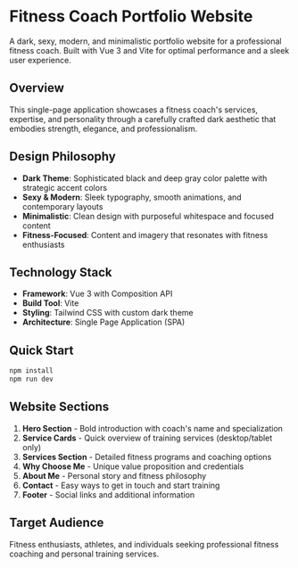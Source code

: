 # Fitness Coach Portfolio Website

A dark, sexy, modern, and minimalistic portfolio website for a professional fitness coach. Built with Vue 3 and Vite for optimal performance and a sleek user experience.

## Overview

This single-page application showcases a fitness coach's services, expertise, and personality through a carefully crafted dark aesthetic that embodies strength, elegance, and professionalism.

## Design Philosophy

- **Dark Theme**: Sophisticated black and deep gray color palette with strategic accent colors
- **Sexy & Modern**: Sleek typography, smooth animations, and contemporary layouts
- **Minimalistic**: Clean design with purposeful whitespace and focused content
- **Fitness-Focused**: Content and imagery that resonates with fitness enthusiasts

## Technology Stack

- **Framework**: Vue 3 with Composition API
- **Build Tool**: Vite
- **Styling**: Tailwind CSS with custom dark theme
- **Architecture**: Single Page Application (SPA)

## Quick Start

```bash
npm install
npm run dev
```

## Website Sections

1. **Hero Section** - Bold introduction with coach's name and specialization
2. **Service Cards** - Quick overview of training services (desktop/tablet only)
3. **Services Section** - Detailed fitness programs and coaching options
4. **Why Choose Me** - Unique value proposition and credentials
5. **About Me** - Personal story and fitness philosophy
6. **Contact** - Easy ways to get in touch and start training
7. **Footer** - Social links and additional information

## Target Audience

Fitness enthusiasts, athletes, and individuals seeking professional fitness coaching and personal training services.
